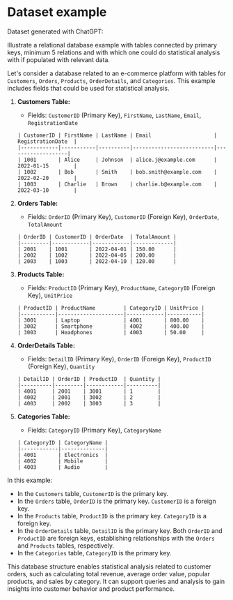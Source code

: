 # Dataset example

Dataset generated with ChatGPT:

Illustrate a relational database example with tables connected by primary keys,
minimum 5 relations and with which one could do statistical analysis with if
populated with relevant data.

Let's consider a database related to an e-commerce platform with tables for
`Customers`, `Orders`, `Products`, `OrderDetails`, and `Categories`. This example
includes fields that could be used for statistical analysis.

1. **Customers Table:**

   - Fields: `CustomerID` (Primary Key), `FirstName`, `LastName`, `Email`, `RegistrationDate`

   ```plaintext
   | CustomerID | FirstName | LastName | Email                    | RegistrationDate  |
   |------------|-----------|----------|--------------------------|-------------------|
   | 1001       | Alice     | Johnson  | alice.j@example.com      | 2022-01-15        |
   | 1002       | Bob       | Smith    | bob.smith@example.com    | 2022-02-20        |
   | 1003       | Charlie   | Brown    | charlie.b@example.com    | 2022-03-10        |
   ```

2. **Orders Table:**

   - Fields: `OrderID` (Primary Key), `CustomerID` (Foreign Key), `OrderDate`, `TotalAmount`

   ```plaintext
   | OrderID | CustomerID | OrderDate  | TotalAmount |
   |---------|------------|------------|-------------|
   | 2001    | 1001       | 2022-04-01 | 150.00      |
   | 2002    | 1002       | 2022-04-05 | 200.00      |
   | 2003    | 1003       | 2022-04-10 | 120.00      |
   ```

3. **Products Table:**

   - Fields: `ProductID` (Primary Key), `ProductName`, `CategoryID` (Foreign Key), `UnitPrice`

   ```plaintext
   | ProductID | ProductName         | CategoryID | UnitPrice |
   |-----------|---------------------|------------|-----------|
   | 3001      | Laptop              | 4001       | 800.00    |
   | 3002      | Smartphone          | 4002       | 400.00    |
   | 3003      | Headphones          | 4003       | 50.00     |
   ```

4. **OrderDetails Table:**

   - Fields: `DetailID` (Primary Key), `OrderID` (Foreign Key), `ProductID` (Foreign Key), `Quantity`

   ```plaintext
   | DetailID | OrderID | ProductID  | Quantity |
   |----------|---------|------------|----------|
   | 4001     | 2001    | 3001       | 1        |
   | 4002     | 2001    | 3002       | 2        |
   | 4003     | 2002    | 3003       | 3        |
   ```

5. **Categories Table:**

   - Fields: `CategoryID` (Primary Key), `CategoryName`

   ```plaintext
   | CategoryID | CategoryName |
   |------------|--------------|
   | 4001       | Electronics  |
   | 4002       | Mobile       |
   | 4003       | Audio        |
   ```

In this example:

- In the `Customers` table, `CustomerID` is the primary key.
- In the `Orders` table, `OrderID` is the primary key. `CustomerID` is a foreign key.
- In the `Products` table, `ProductID` is the primary key. `CategoryID` is a foreign key.
- In the `OrderDetails` table, `DetailID` is the primary key. Both `OrderID` and
  `ProductID` are foreign keys, establishing relationships with the `Orders` and
  `Products` tables, respectively.
- In the `Categories` table, `CategoryID` is the primary key.

This database structure enables statistical analysis related to customer orders,
such as calculating total revenue, average order value, popular products, and sales
by category. It can support queries and analysis to gain insights into customer
behavior and product performance.
